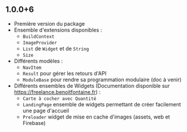 ## 1.0.0+6

* Première version du package
* Ensemble d'extensions disponibles :
    * `BuildContext`
    * `ImageProvider`
    * `List` de `Widget` et de `String`
    * `Size`
* Différents modèles :
    * `NavItem`
    * `Result` pour gérer les retours d'API
    * `ModuleBase` pour rendre sa programmation modulaire (doc à venir)
* Différents ensembles de Widgets (Documentation disponible sur https://freelance.benoitfontaine.fr) :
    * `Carte à cocher avec Quantité` 
    * `LandingPage` ensemble de widgets permettant de créer facilement une page d'accueil
    * `Preloader` widget de mise en cache d'images (assets, web et Firebase)
